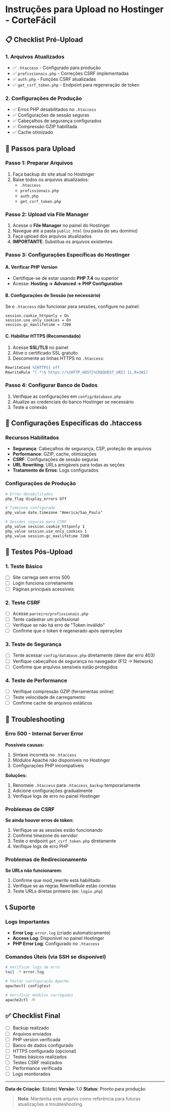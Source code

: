 # Instruções para Upload no Hostinger - CorteFácil

## 📋 Checklist Pré-Upload

### 1. Arquivos Atualizados
- ✅ `.htaccess` - Configurado para produção
- ✅ `profissionais.php` - Correções CSRF implementadas
- ✅ `auth.php` - Funções CSRF atualizadas
- ✅ `get_csrf_token.php` - Endpoint para regeneração de token

### 2. Configurações de Produção
- ✅ Erros PHP desabilitados no `.htaccess`
- ✅ Configurações de sessão seguras
- ✅ Cabeçalhos de segurança configurados
- ✅ Compressão GZIP habilitada
- ✅ Cache otimizado

## 🚀 Passos para Upload

### Passo 1: Preparar Arquivos
1. Faça backup do site atual no Hostinger
2. Baixe todos os arquivos atualizados:
   - `.htaccess`
   - `profissionais.php`
   - `auth.php`
   - `get_csrf_token.php`

### Passo 2: Upload via File Manager
1. Acesse o **File Manager** no painel do Hostinger
2. Navegue até a pasta `public_html` (ou pasta do seu domínio)
3. Faça upload dos arquivos atualizados
4. **IMPORTANTE**: Substitua os arquivos existentes

### Passo 3: Configurações Específicas do Hostinger

#### A. Verificar PHP Version
- Certifique-se de estar usando **PHP 7.4** ou superior
- Acesse: **Hosting → Advanced → PHP Configuration**

#### B. Configurações de Sessão (se necessário)
Se o `.htaccess` não funcionar para sessões, configure no painel:
```
session.cookie_httponly = On
session.use_only_cookies = On
session.gc_maxlifetime = 7200
```

#### C. Habilitar HTTPS (Recomendado)
1. Acesse **SSL/TLS** no painel
2. Ative o certificado SSL gratuito
3. Descomente as linhas HTTPS no `.htaccess`:
```apache
RewriteCond %{HTTPS} off
RewriteRule ^(.*)$ https://%{HTTP_HOST}%{REQUEST_URI} [L,R=301]
```

### Passo 4: Configurar Banco de Dados
1. Verifique as configurações em `config/database.php`
2. Atualize as credenciais do banco Hostinger se necessário
3. Teste a conexão

## 🔧 Configurações Específicas do .htaccess

### Recursos Habilitados
- **Segurança**: Cabeçalhos de segurança, CSP, proteção de arquivos
- **Performance**: GZIP, cache, otimizações
- **CSRF**: Configurações de sessão seguras
- **URL Rewriting**: URLs amigáveis para todas as seções
- **Tratamento de Erros**: Logs configurados

### Configurações de Produção
```apache
# Erros desabilitados
php_flag display_errors Off

# Timezone configurado
php_value date.timezone "America/Sao_Paulo"

# Sessões seguras para CSRF
php_value session.cookie_httponly 1
php_value session.use_only_cookies 1
php_value session.gc_maxlifetime 7200
```

## 🧪 Testes Pós-Upload

### 1. Teste Básico
- [ ] Site carrega sem erros 500
- [ ] Login funciona corretamente
- [ ] Páginas principais acessíveis

### 2. Teste CSRF
- [ ] Acesse `parceiro/profissionais.php`
- [ ] Tente cadastrar um profissional
- [ ] Verifique se não há erro de "Token inválido"
- [ ] Confirme que o token é regenerado após operações

### 3. Teste de Segurança
- [ ] Tente acessar `config/database.php` diretamente (deve dar erro 403)
- [ ] Verifique cabeçalhos de segurança no navegador (F12 → Network)
- [ ] Confirme que arquivos sensíveis estão protegidos

### 4. Teste de Performance
- [ ] Verifique compressão GZIP (ferramentas online)
- [ ] Teste velocidade de carregamento
- [ ] Confirme cache de arquivos estáticos

## 🚨 Troubleshooting

### Erro 500 - Internal Server Error
**Possíveis causas:**
1. Sintaxe incorreta no `.htaccess`
2. Módulos Apache não disponíveis no Hostinger
3. Configurações PHP incompatíveis

**Soluções:**
1. Renomeie `.htaccess` para `.htaccess_backup` temporariamente
2. Adicione configurações gradualmente
3. Verifique logs de erro no painel Hostinger

### Problemas de CSRF
**Se ainda houver erros de token:**
1. Verifique se as sessões estão funcionando
2. Confirme timezone do servidor
3. Teste o endpoint `get_csrf_token.php` diretamente
4. Verifique logs de erro PHP

### Problemas de Redirecionamento
**Se URLs não funcionarem:**
1. Confirme que mod_rewrite está habilitado
2. Verifique se as regras RewriteRule estão corretas
3. Teste URLs diretas primeiro (ex: `login.php`)

## 📞 Suporte

### Logs Importantes
- **Error Log**: `error.log` (criado automaticamente)
- **Access Log**: Disponível no painel Hostinger
- **PHP Error Log**: Configurado no `.htaccess`

### Comandos Úteis (via SSH se disponível)
```bash
# Verificar logs de erro
tail -f error.log

# Testar configuração Apache
apachectl configtest

# Verificar módulos carregados
apache2ctl -M
```

## ✅ Checklist Final

- [ ] Backup realizado
- [ ] Arquivos enviados
- [ ] PHP version verificada
- [ ] Banco de dados configurado
- [ ] HTTPS configurado (opcional)
- [ ] Testes básicos realizados
- [ ] Testes CSRF realizados
- [ ] Performance verificada
- [ ] Logs monitorados

---

**Data de Criação**: $(date)
**Versão**: 1.0
**Status**: Pronto para produção

> **Nota**: Mantenha este arquivo como referência para futuras atualizações e troubleshooting.